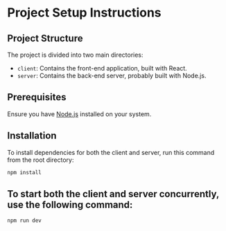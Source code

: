 # Project Setup Instructions

## Project Structure

The project is divided into two main directories:

- `client`: Contains the front-end application, built with React.
- `server`: Contains the back-end server, probably built with Node.js.

## Prerequisites

Ensure you have [Node.js](https://nodejs.org/) installed on your system.

## Installation

To install dependencies for both the client and server, run this command from the root directory:

```bash
npm install
```

## To start both the client and server concurrently, use the following command:

```bash
npm run dev
```
